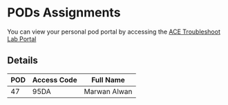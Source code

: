 # PODs Assignments

You can view your personal pod portal by accessing the [ACE Troubleshoot Lab Portal](https://bridge-portal.ace.aviatrixlab.com/)


## Details

| **POD** | **Access Code** | **Full Name** |
|---------|-----------------|---------------|
|    47   |       95DA      |  Marwan Alwan |
